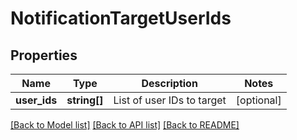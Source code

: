 # NotificationTargetUserIds

## Properties
Name | Type | Description | Notes
------------ | ------------- | ------------- | -------------
**user_ids** | **string[]** | List of user IDs to target | [optional] 

[[Back to Model list]](../README.md#documentation-for-models) [[Back to API list]](../README.md#documentation-for-api-endpoints) [[Back to README]](../README.md)


